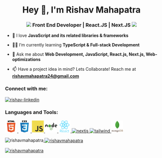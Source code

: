 <h1 align="center">Hey 👋, I'm Rishav Mahapatra</h1>
<h3 align="center"><img src="https://media.giphy.com/media/WUlplcMpOCEmTGBtBW/giphy.gif" width="30"> Front End Developer | React.JS | Next.JS <img src="https://media.giphy.com/media/WUlplcMpOCEmTGBtBW/giphy.gif" width="30"></h3>


- 🔭 I love **JavaScript and its related libraries & frameworks**

- 👨‍💻 I’m currently learning **TypeScript & Full-stack Development**

- 💬 Ask me about **Web Development, JavaScript, React.js, Next.js, Web-optimizations**

- 📫 Have a project idea in mind? Lets Collaborate! Reach me at **rishavmahapatra24@gmail.com**

<h3 align="left">Connect with me:</h3>
<p align="left">
<a href="https://linkedin.com/in/jaiyesh-chahar-9b3642107" target="blank"><img align="center" src="https://raw.githubusercontent.com/rahuldkjain/github-profile-readme-generator/master/src/images/icons/Social/linked-in-alt.svg" alt="rishav-linkedin" height="30" width="40" /></a>
</p>

<h3 align="left">Languages and Tools:</h3>
<p align="left">
 <a href="https://www.w3.org/html/" target="_blank"> <img src="https://raw.githubusercontent.com/devicons/devicon/master/icons/html5/html5-original-wordmark.svg" alt="html5" width="40" height="40"/> </a>
    <a href="https://www.w3schools.com/css/" target="_blank"> <img src="https://raw.githubusercontent.com/devicons/devicon/master/icons/css3/css3-original-wordmark.svg" alt="css3" width="40" height="40"/> </a>
    <a href="https://developer.mozilla.org/en-US/docs/Web/JavaScript" target="_blank"> <img src="https://raw.githubusercontent.com/devicons/devicon/master/icons/javascript/javascript-original.svg" alt="javascript" width="40" height="40"/> </a>
      <a href="https://nodejs.org" target="_blank"> <img src="https://raw.githubusercontent.com/devicons/devicon/master/icons/nodejs/nodejs-original-wordmark.svg" alt="nodejs" width="40" height="40"/> 
      <a href="https://reactjs.org/" target="_blank"> <img src="https://raw.githubusercontent.com/devicons/devicon/master/icons/react/react-original-wordmark.svg" alt="react" width="40" height="40"/> 
    <a href="https://nextjs.org/" target="_blank"> <img src="https://www.vectorlogo.zone/logos/nextjs/nextjs-icon.svg" alt="nextjs" width="40" height="40"/>
   </a>
    <a href="https://tailwindcss.com/" target="_blank"> <img src="https://www.vectorlogo.zone/logos/tailwindcss/tailwindcss-icon.svg" alt="tailwind" width="40" height="40"/> </a>
    <a href="https://www.mongodb.com/" target="_blank"> <img src="https://raw.githubusercontent.com/devicons/devicon/master/icons/mongodb/mongodb-original-wordmark.svg" alt="mongodb" width="40" height="40"/> 
    </p>

<p><img align="left" src="https://github-readme-stats.vercel.app/api/top-langs?username=rishavmahapatra&show_icons=true&locale=en&layout=compact" alt="rishavmahapatra" /></p>

<p>&nbsp;<img align="center" src="https://github-readme-stats.vercel.app/api?username=rishavmahapatra&show_icons=true&locale=en" alt="rishavmahapatra" /></p>

<p><img align="center" src="https://github-readme-streak-stats.herokuapp.com/?user=rishavmahapatra&" alt="rishavmahapatra" /></p>

